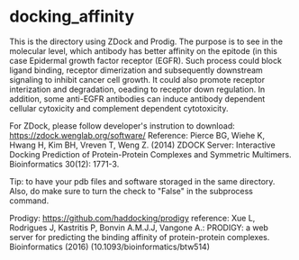 # docking_affinity
This is the directory using ZDock and Prodig. The purpose is to see in the molecular level, which antibody has better affinity on the epitode (in this case Epidermal growth factor receptor (EGFR). Such process could block ligand binding, receptor dimerization and subsequently downstream signaling to inhibit cancer cell growth. It could also promote receptor interization and degradation, oeading to receptor down regulation. In addition, some anti-EGFR antibodies can induce antibody dependent cellular cytoxicity and complement dependent cytotoxicity. 

For ZDock, please follow developer's instrution to download:
https://zdock.wenglab.org/software/
Reference: Pierce BG, Wiehe K, Hwang H, Kim BH, Vreven T, Weng Z. (2014) ZDOCK Server: Interactive Docking Prediction of Protein-Protein Complexes and Symmetric Multimers. Bioinformatics 30(12): 1771-3.

Tip: to have your pdb files and software storaged in the same directory. Also, do make sure to turn the check to "False" in the subprocess command.

Prodigy:
https://github.com/haddocking/prodigy
reference: Xue L, Rodrigues J, Kastritis P, Bonvin A.M.J.J, Vangone A.: PRODIGY: a web server for predicting the binding affinity of protein-protein complexes. Bioinformatics (2016) (10.1093/bioinformatics/btw514)


